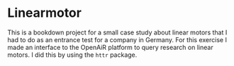# Linearmotor

This is a bookdown project for a small case study about linear motors that I had to do as an entrance test for a company in Germany. For this exercise I made an interface to the OpenAiR platform to query research on linear motors. I did this by using the `httr` package. 
